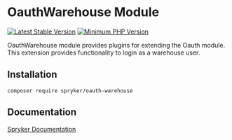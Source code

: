 # OauthWarehouse Module
[![Latest Stable Version](https://poser.pugx.org/spryker/oauth-warehouse/v/stable.svg)](https://packagist.org/packages/spryker/oauth-warehouse)
[![Minimum PHP Version](https://img.shields.io/badge/php-%3E%3D%208.3-8892BF.svg)](https://php.net/)

OauthWarehouse module provides plugins for extending the Oauth module. This extension provides functionality to login as a warehouse user.

## Installation

```
composer require spryker/oauth-warehouse
```

## Documentation

[Spryker Documentation](https://docs.spryker.com)
